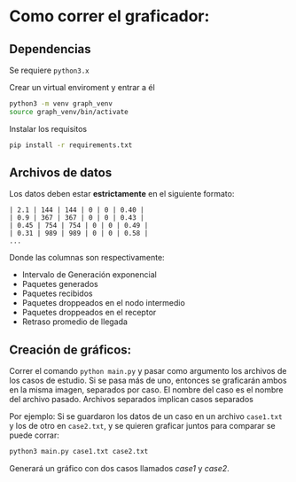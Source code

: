 
# Como correr el graficador:

## Dependencias

Se requiere `python3.x`

Crear un virtual enviroment y entrar a él

```sh
python3 -m venv graph_venv
source graph_venv/bin/activate
```

Instalar los requisitos

```sh
pip install -r requirements.txt
```

## Archivos de datos

Los datos deben estar **estrictamente** en el siguiente formato:

```
| 2.1 | 144 | 144 | 0 | 0 | 0.40 |
| 0.9 | 367 | 367 | 0 | 0 | 0.43 |
| 0.45 | 754 | 754 | 0 | 0 | 0.49 |
| 0.31 | 989 | 989 | 0 | 0 | 0.58 |
...
```

Donde las columnas son respectivamente:

 * Intervalo de Generación exponencial
 * Paquetes generados
 * Paquetes recibidos
 * Paquetes droppeados en el nodo intermedio
 * Paquetes droppeados en el receptor
 * Retraso promedio de llegada

## Creación de gráficos:

Correr el comando `python main.py` y pasar como argumento los archivos de los casos de estudio. Si se pasa más de uno, entonces se graficarán ambos en la misma imagen, separados por caso. El nombre del caso es el nombre del archivo pasado. Archivos separados implican casos separados

Por ejemplo:
Si se guardaron los datos de un caso en un archivo `case1.txt` y los de otro en `case2.txt`, y se quieren graficar juntos para comparar se puede corrar:

```sh
python3 main.py case1.txt case2.txt
```

Generará un gráfico con dos casos llamados *case1* y *case2*.
